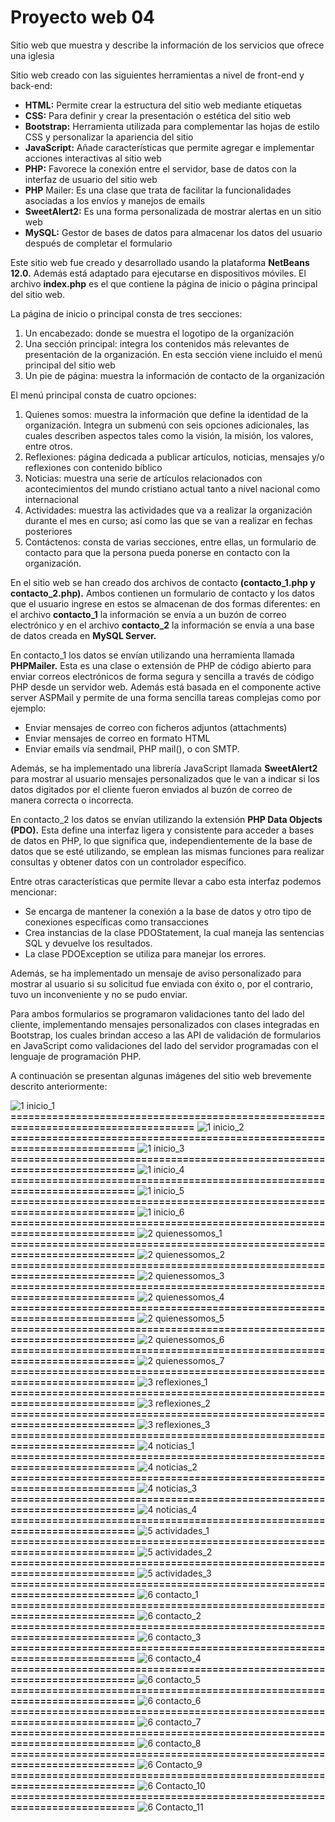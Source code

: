 # Proyecto web 04
Sitio web que muestra y describe la información de los servicios que ofrece una iglesia

Sitio web creado con las siguientes herramientas a nivel de front-end y back-end:

- **HTML:** 	Permite crear la estructura del sitio web mediante etiquetas
- **CSS:** 	Para definir y crear la presentación o estética del sitio web
- **Bootstrap:**	Herramienta utilizada para complementar las hojas de estilo CSS y personalizar la apariencia del sitio
- **JavaScript:** 	Añade características que permite agregar e implementar acciones interactivas al sitio web
- **PHP:** 	Favorece la conexión entre el servidor, base de datos con la interfaz de usuario del sitio web
- **PHP** Mailer:	Es una clase que trata de facilitar la funcionalidades asociadas a los envíos y manejos de emails
- **SweetAlert2:**	Es una forma personalizada de mostrar alertas en un sitio web
- **MySQL:**	Gestor de bases de datos para almacenar los datos del usuario después de completar el formulario

Este sitio web fue creado y desarrollado usando la plataforma **NetBeans 12.0.** Además está adaptado para ejecutarse en dispositivos móviles. El archivo **index.php** es el que contiene la página de inicio o página principal del sitio web.

La página de inicio o principal consta de tres secciones: 

1.	Un encabezado: donde se muestra el logotipo de la organización
2.	Una sección principal: integra los contenidos más relevantes de presentación de la organización. En esta sección viene incluido el menú principal del sitio web
3.	Un pie de página: muestra la información de contacto de la organización

El menú principal consta de cuatro opciones: 

1.	Quienes somos: muestra la información que define la identidad de la organización. Integra un submenú con seis opciones adicionales, las cuales describen aspectos tales como la visión, la misión, los valores, entre otros.
2.	Reflexiones: página dedicada a publicar artículos, noticias, mensajes y/o reflexiones con contenido bíblico
3.	Noticias: muestra una serie de artículos relacionados con acontecimientos del mundo cristiano actual tanto a nivel nacional como internacional 
4.	Actividades: muestra las actividades que va a realizar la organización durante el mes en curso; así como las que se van a realizar en fechas posteriores 
5.	Contáctenos: consta de varias secciones, entre ellas, un formulario de contacto para que la persona pueda ponerse en contacto con la organización.

En el sitio web se han creado dos archivos de contacto **(contacto_1.php y contacto_2.php).** Ambos contienen un formulario de contacto y los datos que el usuario ingrese en estos se almacenan de dos formas diferentes: en el archivo **contacto_1** la información se envía a un buzón de correo electrónico y en el archivo **contacto_2** la información se envía a una base de datos creada en **MySQL Server.**

En contacto_1 los datos se envían utilizando una herramienta llamada **PHPMailer.** Esta es una clase o extensión de PHP de código abierto para enviar correos electrónicos de forma segura y sencilla a través de código PHP desde un servidor web. Además está basada en el componente active server ASPMail y permite de una forma sencilla tareas complejas como por ejemplo:

-	Enviar mensajes de correo con ficheros adjuntos (attachments) 
-	Enviar mensajes de correo en formato HTML 
-	Enviar emails vía sendmail, PHP mail(), o con SMTP.

Además, se ha implementado una librería JavaScript llamada **SweetAlert2** para mostrar al usuario mensajes personalizados que le van a indicar si los datos digitados por el cliente fueron enviados al buzón de correo de manera correcta o incorrecta.

En contacto_2 los datos se envían utilizando la extensión **PHP Data Objects (PDO).** Esta define una interfaz ligera y consistente para acceder a bases de datos en PHP, lo que significa que, independientemente de la base de datos que se esté utilizando, se emplean las mismas funciones para realizar consultas y obtener datos con un controlador específico.

Entre otras características que permite llevar a cabo esta interfaz podemos mencionar:

-	Se encarga de mantener la conexión a la base de datos y otro tipo de conexiones específicas como transacciones
-	Crea instancias de la clase PDOStatement, la cual maneja las sentencias SQL y devuelve los resultados. 
-	La clase PDOException se utiliza para manejar los errores.

Además, se ha implementado un mensaje de aviso personalizado para mostrar al usuario si su solicitud fue enviada con éxito o, por el contrario, tuvo un inconveniente y no se pudo enviar.

Para ambos formularios se programaron validaciones tanto del lado del cliente, implementando mensajes personalizados con clases integradas en Bootstrap, los cuales brindan acceso a las API de validación de formularios en JavaScript como validaciones del lado del servidor programadas con el lenguaje de programación PHP.

A continuación se presentan algunas imágenes del sitio web brevemente descrito anteriormente:

![1  inicio_1](https://github.com/misproyectosweb/proyecto-web-04/assets/98922137/5a4b4167-6132-4beb-8c1d-90cc031a8d58)
**====================================================================================**
![1  inicio_2](https://github.com/misproyectosweb/proyecto-web-04/assets/98922137/fb6123d8-8844-442c-9110-db5abb4782b9)
**==========================================================================**
![1  inicio_3](https://github.com/misproyectosweb/proyecto-web-04/assets/98922137/df23a7f4-cbe2-4ce8-a615-68771fff43e3)
**==========================================================================**
![1  inicio_4](https://github.com/misproyectosweb/proyecto-web-04/assets/98922137/9f873f6f-b344-4192-a766-e27c9c54c20d)
**==========================================================================**
![1  inicio_5](https://github.com/misproyectosweb/proyecto-web-04/assets/98922137/8bf7a642-3e62-467a-be80-9c99fca17ac5)
**==========================================================================**
![1  inicio_6](https://github.com/misproyectosweb/proyecto-web-04/assets/98922137/0a7fed79-62fb-4ae7-a10a-42a0ecc16a02)
**==========================================================================**
![2  quienessomos_1](https://github.com/misproyectosweb/proyecto-web-04/assets/98922137/a1f9d182-d2ad-4cd1-b748-f73ec8e8345d)
**==========================================================================**
![2  quienessomos_2](https://github.com/misproyectosweb/proyecto-web-04/assets/98922137/8493f172-2382-486f-b8a3-8548c1bbe933)
**==========================================================================**
![2  quienessomos_3](https://github.com/misproyectosweb/proyecto-web-04/assets/98922137/ce32336e-5d74-4f5b-af23-4edd70ca2f91)
**==========================================================================**
![2  quienessomos_4](https://github.com/misproyectosweb/proyecto-web-04/assets/98922137/8554123a-c22e-40d4-a745-5eb8233210e1)
**==========================================================================**
![2  quienessomos_5](https://github.com/misproyectosweb/proyecto-web-04/assets/98922137/e9baded0-ad17-4caa-9350-06893b46ec02)
**==========================================================================**
![2  quienessomos_6](https://github.com/misproyectosweb/proyecto-web-04/assets/98922137/30596312-f598-4caa-91db-89d9e9debb9f)
**==========================================================================**
![2  quienessomos_7](https://github.com/misproyectosweb/proyecto-web-04/assets/98922137/3c486ab1-e339-4168-8dec-07a62b6f998c)
**==========================================================================**
![3  reflexiones_1](https://github.com/misproyectosweb/proyecto-web-04/assets/98922137/894ca39c-9039-4a85-a4a7-9646617bda0c)
**==========================================================================**
![3  reflexiones_2](https://github.com/misproyectosweb/proyecto-web-04/assets/98922137/96678150-886f-4930-9bbe-a8d7c06b94cb)
**==========================================================================**
![3  reflexiones_3](https://github.com/misproyectosweb/proyecto-web-04/assets/98922137/44392784-18e3-4915-bdd2-5f1ad6f4c859)
**==========================================================================**
![4  noticias_1](https://github.com/misproyectosweb/proyecto-web-04/assets/98922137/b52069bc-955b-4708-8fbc-71f78f832b1b)
**==========================================================================**
![4  noticias_2](https://github.com/misproyectosweb/proyecto-web-04/assets/98922137/77b4375a-9374-4336-a71a-3df5169144b8)
**==========================================================================**
![4  noticias_3](https://github.com/misproyectosweb/proyecto-web-04/assets/98922137/d676645a-8078-4823-b138-d584dbadea9f)
**==========================================================================**
![4  noticias_4](https://github.com/misproyectosweb/proyecto-web-04/assets/98922137/f90da261-7578-46fb-a1fd-1058b681ae1a)
**==========================================================================**
![5  actividades_1](https://github.com/misproyectosweb/proyecto-web-04/assets/98922137/f1798a3c-5d91-4eda-976e-0dc88db51da4)
**==========================================================================**
![5  actividades_2](https://github.com/misproyectosweb/proyecto-web-04/assets/98922137/8c500e13-2fab-4b14-9360-673d0b87af7e)
**==========================================================================**
![5  actividades_3](https://github.com/misproyectosweb/proyecto-web-04/assets/98922137/8a3d2b9d-a109-4bc6-a52d-49dc5b1f1c75)
**==========================================================================**
![6  contacto_1](https://github.com/misproyectosweb/proyecto-web-04/assets/98922137/fde8f80d-efb8-45d0-8f56-0fc4929b196c)
**==========================================================================**
![6  contacto_2](https://github.com/misproyectosweb/proyecto-web-04/assets/98922137/a98eff68-7040-4410-a759-d26844680ea3)
**==========================================================================**
![6  contacto_3](https://github.com/misproyectosweb/proyecto-web-04/assets/98922137/101bc19c-53c3-4755-8e1f-764ea7a3708d)
**==========================================================================**
![6  contacto_4](https://github.com/misproyectosweb/proyecto-web-04/assets/98922137/7b914597-ade5-4cde-adaf-fb1d7ba68daa)
**==========================================================================**
![6  contacto_5](https://github.com/misproyectosweb/proyecto-web-04/assets/98922137/f5586670-b783-407c-ad34-7e7e2e46aaa1)
**==========================================================================**
![6  contacto_6](https://github.com/misproyectosweb/proyecto-web-04/assets/98922137/bac733ad-2bd5-45c5-9b4f-d0e79ff3f55f)
**==========================================================================**
![6  contacto_7](https://github.com/misproyectosweb/proyecto-web-04/assets/98922137/6d3a5210-0bd8-48a2-97ff-ca60ab0708ab)
**==========================================================================**
![6  contacto_8](https://github.com/misproyectosweb/proyecto-web-04/assets/98922137/d6a23c23-034e-428b-a5cc-cae833eab4b0)
**==========================================================================**
![6  Contacto_9](https://github.com/misproyectosweb/proyecto-web-04/assets/98922137/e82e2ab6-1f06-486b-a79d-1347416263a8)
**==========================================================================**
![6  Contacto_10](https://github.com/misproyectosweb/proyecto-web-04/assets/98922137/53a19ce3-189c-4939-b4a9-cc0edcf8de28)
**==========================================================================**
![6  Contacto_11](https://github.com/misproyectosweb/proyecto-web-04/assets/98922137/ca269daf-7961-413c-947b-fa8e006d52f6)
